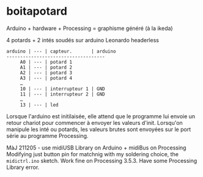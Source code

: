 # boitapotard
Arduino + hardware + Processing = graphisme généré (à la ikeda)

4 potards + 2 intés soudés sur arduino Leonardo headerless

```
arduino | --- | capteur.       | arduino
------------------------------------
     A0 | --- | potard 1
     A1 | --- | potard 2
     A2 | --- | potard 3
     A3 | --- | potard 4
     …
     10 | --- | interrupteur 1 | GND
     11 | --- | interrupteur 2 | GND
     …
     13 | --- | led
```

Lorsque l'arduino est initilaisée, elle attend que le programme lui envoie un retour chariot pour commencer à envoyer les valeurs d'init.
Lorsqu'on manipule les inté ou potards, les valeurs brutes sont envoyées sur le port série au programme Processing.


MàJ 211205 - use midiUSB Library on Arduino + midiBus on Processing
Modifying just button pin for matchnig with my soldering choice, the `midictrl.ino` sketch.
Work fine on Processing 3.5.3.
Have some Processing Library error.
